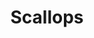 ---
category: box
name: Scallops
title: Scallops
small_price: '24.95'
medium_price: '35.95'
large_price: '61.95'
---